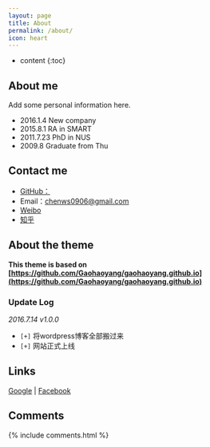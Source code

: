 ```yaml
---
layout: page
title: About
permalink: /about/
icon: heart
---
```


* content
{:toc}

## About me

Add some personal information here.

* 2016.1.4 New company
* 2015.8.1 RA in SMART
* 2011.7.23 PhD in NUS
* 2009.8 Graduate from Thu

## Contact me

* [GitHub：](https://github.com/holovincent)
* Email：chenws0906@gmail.com
* [Weibo](http://weibo.com/3115521wh)
* [知乎](https://www.zhihu.com/people/holovincent)


## About the theme

**This theme is based on [https://github.com/Gaohaoyang/gaohaoyang.github.io](https://github.com/Gaohaoyang/gaohaoyang.github.io)**

### Update Log

*2016.7.14 v1.0.0*

* `[+]` 将wordpress博客全部搬过来
* `[+]` 网站正式上线


## Links

[Google](http://www.google.com) \| [Facebook](https://www.facebook.com) 

## Comments

{% include comments.html %}
